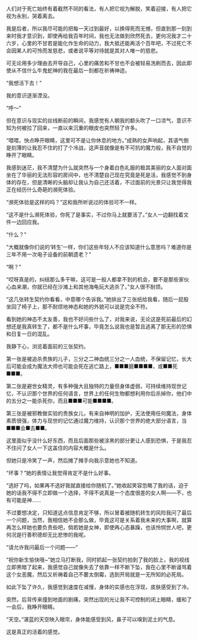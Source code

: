 人们对于死亡始终有着截然不同的看法，有人把它视为解脱，笑着迎接，有人把它视为永别，哭着离去。

我是后者，所以我尽可能的把每一天过到最好，以换得死而无憾，但直到那一刻到来时我才意识到，即使再给我百年时间，我也无法做到欣然死去，更何况我才二十六岁，心里的不甘若是能化作生命的动力，我大抵还能再活个百年吧，不过死亡不会因某人的可怜而发慈悲，或者说平等对待就是其对人唯一的慈悲。

可无论用多少理由去开导自己，心里的痛苦和不甘也不会被轻易洗刷而去，因此即使从不信什么牛鬼蛇神的我在最后一刻都在祈祷神迹。

“我想活下去！”

我的意识逐渐湮没。

“呼～”

但在意识与现实的丝线断前的瞬间，我感觉有人朝我的额头吹了一口凉气，意识不知为何被拉了回来，一直以来沉重的眼皮也突然轻了许多。

“喂喂，快点睁开眼睛，这里可不是让你休息的地方。”成熟的女声响起，其语气倒是刻薄的让我忍不住的打了个冷战，这声音就像是有不可抗的魔力般，我不自觉的睁开了眼睛。

我感到迷茫，我不清楚为什么就突然与一个身着白色礼服的极其美丽的女人面对面坐在了华丽的无法形容的房间中，也不清楚自己现在究竟是死是活，我感觉不到身体的存在，但是清晰的头脑却让我认为自己还活着，不过面前的光景只让我觉得我正在经历什么奇葩的濒死体验。

“濒死体验是这样的吗？”这和我所听说过的体验可不一样。

“这不是什么濒死体验，你死了是事实，不过你马上就要活了。”女人一边翻找着文件一边回应我。

“什么？”

“大概就像你们说的‘转生’一样，你们这些年轻人不应该知道什么意思吗？难道你是三年不用一次电子设备的前朝遗老？”

“啊？”

“哎呀真是的，纠结那么多干嘛，这可是一般人都拿不到的机会，要不是那些家伙心血来潮，你就已经在沙滩上和其他海龟玩大逃杀了。”女人很不耐烦。

“这几张转生契约你看看，中意哪个告诉我。”她排出了三张纸给我看，随后一屁股坐回了椅子上，那不耐烦地神态和她的外貌可以说是完全不符。

看到她的神态不太友善，我也不好问些什么了，对我来说，无论这是死前最后的幻想还是我真转生了，都不是什么坏事，毕竟怎么说我也是暂且逃离了那无形的恐惧和日复一日的混乱。

我静下心，浏览着面前的三张契约。

第一张是被追杀贵族的儿子，三分之二神血统三分之一人血统，不保留记忆，长大后可能会成为魔法大师也可能会死在逃亡路上，■■■磨■■■■，或■■死■■■。

第二张是避世女精灵，有多种强大且独特的力量但身体虚弱，可持续维持现世记忆，不认识那个世界的任何语言，世界上的任何生物都想利用你后杀掉你，他们中的五分之一能杀死你，而且■■■可能■■■■。

第三张是被邪教做实验的贵族女儿，有来自神明的加护，无法使用任何魔法，身体素质很强，体力与现世的记忆通过魔力维持，认识那个世界的绝大部分语言，当■■■会■去■■。

这里面似乎没什么好东西，而且后面那些被涂黑的部分更让人感到恐惧，于是我忍不住问了女人一下这盖住的内容大概是什么。

但她只是冷笑了一声，然后摊了摊手向我示意她也不知道。

“坏事？”她的表情让我觉得肯定不是什么好事。

“选好了吗，如果再不选好我就直接给你随机了。”她收起笑容忽略了我的话，迫于她的话我不得不立即做一个选择，不得不说真是一个态度很差的女人啊——不，也有可能是神……

不过要想决定，只知道这点信息肯定不够，所以冒着被随机转生的风险我问了最后一个问题，当然，我相信她不会那么做，毕竟这可是关系着我未来的大事啊，就算再怎么样她也要负责些吧，倘若她是女神，即使再心态暴躁，也该怜悯世人吧，更何况是行善积德却无比悲惨的我呢。

“请允许我问最后一个问题——”

“祝你新生愉快哦~”她立马打断我，同时抓起一张契约拍到了我的脸上，我的视线立即黑暗了起来，我感觉自己就像失去了依靠一样不断下坠，我在心里不断谩骂着这个女恶魔，然后又祈祷着自己不要太倒霉，选到开局就是一无所知的必死局。

如此下坠了许久，我感觉到速度在减慢，身体的实感也在浮现，皮肤感受到了冷。

突然，后背传来撞到地面的剧痛，突然出现的光让我不可控制的闭上眼睛，缓和了一会后，我睁开眼睛。

“天空。”湛蓝的天空映入眼帘，身体能感受到风，鼻子可以嗅到泥土的气息。

这是真正的活着的感觉。

